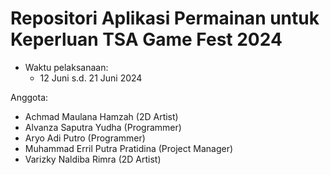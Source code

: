 # Repositori Aplikasi Permainan untuk Keperluan TSA Game Fest 2024
- Waktu pelaksanaan:
  - 12 Juni s.d. 21 Juni 2024

Anggota:
- Achmad Maulana Hamzah (2D Artist)
- Alvanza Saputra Yudha (Programmer)
- Aryo Adi Putro (Programmer)
- Muhammad Erril Putra Pratidina (Project Manager)
- Varizky Naldiba Rimra (2D Artist)
